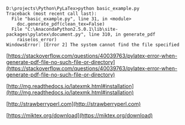 ```
D:\projects\Python\PyLaTex>python basic_example.py
Traceback (most recent call last):
  File "basic_example.py", line 31, in <module>
    doc.generate_pdf(clean_tex=False)
  File "C:\AnacondaPython2.5.0.1\lib\site-packages\pylatex\document.py", line 310, in generate_pdf
    raise(os_error)
WindowsError: [Error 2] The system cannot find the file specified
```

[https://stackoverflow.com/questions/40039763/pylatex-error-when-generate-pdf-file-no-such-file-or-directory](https://stackoverflow.com/questions/40039763/pylatex-error-when-generate-pdf-file-no-such-file-or-directory)

[http://mg.readthedocs.io/latexmk.html#installation](http://mg.readthedocs.io/latexmk.html#installation)

[http://strawberryperl.com](http://strawberryperl.com)

[https://miktex.org/download](https://miktex.org/download)

